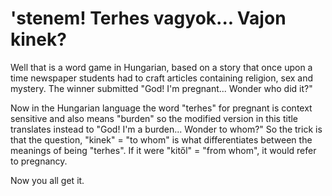 # 'stenem! Terhes vagyok... Vajon kinek?

Well that is a word game in Hungarian, based on a story that once upon a time newspaper students had to craft articles containing religion, sex and mystery. The winner submitted "God! I'm pregnant... Wonder who did it?"

Now in the Hungarian language the word "terhes" for pregnant is context sensitive and also means "burden" so the modified version in this title translates instead to "God! I'm a burden... Wonder to whom?" So the trick is that the question, "kinek" = "to whom" is what differentiates between the meanings of being "terhes". If it were "kitől" = "from whom", it would refer to pregnancy.

Now you all get it.
